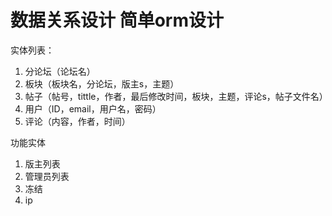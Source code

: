 # 数据关系设计 简单orm设计

实体列表：

1. 分论坛（论坛名）
2. 板块（板块名，分论坛，版主s，主题）
3. 帖子（帖号，tittle，作者，最后修改时间，板块，主题，评论s，帖子文件名）
4. 用户（ID，email，用户名，密码）
5. 评论（内容，作者，时间）



功能实体

1. 版主列表
2. 管理员列表
3. 冻结
4. ip